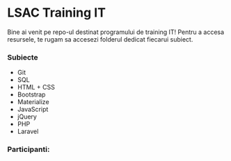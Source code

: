 # LSAC Training IT
Bine ai venit pe repo-ul destinat programului de training IT! Pentru a accesa
resursele, te rugam sa accesezi folderul dedicat fiecarui subiect.

### Subiecte

- Git
- SQL
- HTML + CSS
- Bootstrap
- Materialize
- JavaScript
- jQuery
- PHP
- Laravel

### Participanti:
